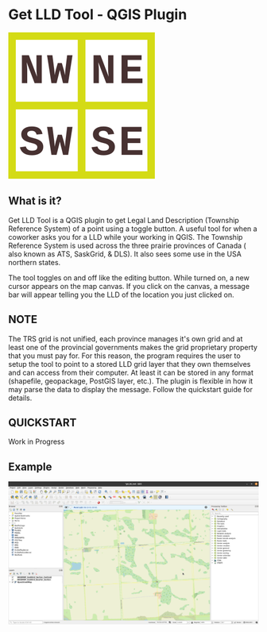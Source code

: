 # Get LLD Tool - QGIS Plugin

![](https://github.com/casey-SK/get_lld_tool/blob/master/logo.png)

## What is it?

Get LLD Tool is a QGIS plugin to get Legal Land Description (Township Reference System) of a point using a toggle button. A useful tool for when a coworker asks you for a LLD while your working in QGIS. The Township Reference System is used across the three prairie provinces of Canada ( also known as ATS, SaskGrid, & DLS). It also sees some use in the USA northern states.

The tool toggles on and off like the editing button. While turned on, a new cursor appears on the map canvas. If you click on the canvas, a message bar will appear telling you the LLD of the location you just clicked on. 

## NOTE

The TRS grid is not unified, each province manages it's own grid and at least one of the provincial governments makes the grid proprietary property that you must pay for. For this reason, the program requires the user to setup the tool to point to a stored LLD grid layer that they own themselves and can access from their computer. At least it can be stored in any format (shapefile, geopackage, PostGIS layer, etc.). The plugin is flexible in how it may parse the data to display the message. Follow the quickstart guide for details.

## QUICKSTART
Work in Progress

## Example
![](https://github.com/casey-SK/get_lld_tool/blob/master/img/get_lld_program_example_2020-01-09.png)
